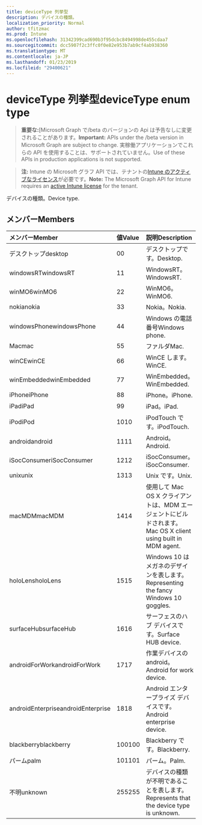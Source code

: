 ```yaml
---
title: deviceType 列挙型
description: デバイスの種類。
localization_priority: Normal
author: tfitzmac
ms.prod: Intune
ms.openlocfilehash: 31342399cad690b3f95dcbc8494998de455cdaa7
ms.sourcegitcommit: dcc5907f2c3ffc0f0e82e953b7ab9cf4ab938360
ms.translationtype: MT
ms.contentlocale: ja-JP
ms.lasthandoff: 01/23/2019
ms.locfileid: "29400621"
---
```

# <a name="devicetype-enum-type"></a><span data-ttu-id="4a6e8-103">deviceType 列挙型</span><span class="sxs-lookup"><span data-stu-id="4a6e8-103">deviceType enum type</span></span>

> <span data-ttu-id="4a6e8-104">**重要な:**[Microsoft Graph で/beta のバージョンの Api は予告なしに変更されることがあります。</span><span class="sxs-lookup"><span data-stu-id="4a6e8-104">**Important:** APIs under the /beta version in Microsoft Graph are subject to change.</span></span> <span data-ttu-id="4a6e8-105">実稼働アプリケーションでこれらの API を使用することは、サポートされていません。</span><span class="sxs-lookup"><span data-stu-id="4a6e8-105">Use of these APIs in production applications is not supported.</span></span>

> <span data-ttu-id="4a6e8-106">**注:** Intune の Microsoft グラフ API では、テナントの[Intune のアクティブなライセンス](https://go.microsoft.com/fwlink/?linkid=839381)が必要です。</span><span class="sxs-lookup"><span data-stu-id="4a6e8-106">**Note:** The Microsoft Graph API for Intune requires an [active Intune license](https://go.microsoft.com/fwlink/?linkid=839381) for the tenant.</span></span>

<span data-ttu-id="4a6e8-107">デバイスの種類。</span><span class="sxs-lookup"><span data-stu-id="4a6e8-107">Device type.</span></span>

## <a name="members"></a><span data-ttu-id="4a6e8-108">メンバー</span><span class="sxs-lookup"><span data-stu-id="4a6e8-108">Members</span></span>
|<span data-ttu-id="4a6e8-109">メンバー</span><span class="sxs-lookup"><span data-stu-id="4a6e8-109">Member</span></span>|<span data-ttu-id="4a6e8-110">値</span><span class="sxs-lookup"><span data-stu-id="4a6e8-110">Value</span></span>|<span data-ttu-id="4a6e8-111">説明</span><span class="sxs-lookup"><span data-stu-id="4a6e8-111">Description</span></span>|
|:---|:---|:---|
|<span data-ttu-id="4a6e8-112">デスクトップ</span><span class="sxs-lookup"><span data-stu-id="4a6e8-112">desktop</span></span>|<span data-ttu-id="4a6e8-113">0</span><span class="sxs-lookup"><span data-stu-id="4a6e8-113">0</span></span>|<span data-ttu-id="4a6e8-114">デスクトップです。</span><span class="sxs-lookup"><span data-stu-id="4a6e8-114">Desktop.</span></span>|
|<span data-ttu-id="4a6e8-115">windowsRT</span><span class="sxs-lookup"><span data-stu-id="4a6e8-115">windowsRT</span></span>|<span data-ttu-id="4a6e8-116">1</span><span class="sxs-lookup"><span data-stu-id="4a6e8-116">1</span></span>|<span data-ttu-id="4a6e8-117">WindowsRT。</span><span class="sxs-lookup"><span data-stu-id="4a6e8-117">WindowsRT.</span></span>|
|<span data-ttu-id="4a6e8-118">winMO6</span><span class="sxs-lookup"><span data-stu-id="4a6e8-118">winMO6</span></span>|<span data-ttu-id="4a6e8-119">2</span><span class="sxs-lookup"><span data-stu-id="4a6e8-119">2</span></span>|<span data-ttu-id="4a6e8-120">WinMO6。</span><span class="sxs-lookup"><span data-stu-id="4a6e8-120">WinMO6.</span></span>|
|<span data-ttu-id="4a6e8-121">nokia</span><span class="sxs-lookup"><span data-stu-id="4a6e8-121">nokia</span></span>|<span data-ttu-id="4a6e8-122">3</span><span class="sxs-lookup"><span data-stu-id="4a6e8-122">3</span></span>|<span data-ttu-id="4a6e8-123">Nokia。</span><span class="sxs-lookup"><span data-stu-id="4a6e8-123">Nokia.</span></span>|
|<span data-ttu-id="4a6e8-124">windowsPhone</span><span class="sxs-lookup"><span data-stu-id="4a6e8-124">windowsPhone</span></span>|<span data-ttu-id="4a6e8-125">4</span><span class="sxs-lookup"><span data-stu-id="4a6e8-125">4</span></span>|<span data-ttu-id="4a6e8-126">Windows の電話番号</span><span class="sxs-lookup"><span data-stu-id="4a6e8-126">Windows phone.</span></span>|
|<span data-ttu-id="4a6e8-127">Mac</span><span class="sxs-lookup"><span data-stu-id="4a6e8-127">mac</span></span>|<span data-ttu-id="4a6e8-128">5</span><span class="sxs-lookup"><span data-stu-id="4a6e8-128">5</span></span>|<span data-ttu-id="4a6e8-129">ファルダ</span><span class="sxs-lookup"><span data-stu-id="4a6e8-129">Mac.</span></span>|
|<span data-ttu-id="4a6e8-130">winCE</span><span class="sxs-lookup"><span data-stu-id="4a6e8-130">winCE</span></span>|<span data-ttu-id="4a6e8-131">6</span><span class="sxs-lookup"><span data-stu-id="4a6e8-131">6</span></span>|<span data-ttu-id="4a6e8-132">WinCE します。</span><span class="sxs-lookup"><span data-stu-id="4a6e8-132">WinCE.</span></span>|
|<span data-ttu-id="4a6e8-133">winEmbedded</span><span class="sxs-lookup"><span data-stu-id="4a6e8-133">winEmbedded</span></span>|<span data-ttu-id="4a6e8-134">7</span><span class="sxs-lookup"><span data-stu-id="4a6e8-134">7</span></span>|<span data-ttu-id="4a6e8-135">WinEmbedded。</span><span class="sxs-lookup"><span data-stu-id="4a6e8-135">WinEmbedded.</span></span>|
|<span data-ttu-id="4a6e8-136">iPhone</span><span class="sxs-lookup"><span data-stu-id="4a6e8-136">iPhone</span></span>|<span data-ttu-id="4a6e8-137">8</span><span class="sxs-lookup"><span data-stu-id="4a6e8-137">8</span></span>|<span data-ttu-id="4a6e8-138">iPhone。</span><span class="sxs-lookup"><span data-stu-id="4a6e8-138">iPhone.</span></span>|
|<span data-ttu-id="4a6e8-139">iPad</span><span class="sxs-lookup"><span data-stu-id="4a6e8-139">iPad</span></span>|<span data-ttu-id="4a6e8-140">9</span><span class="sxs-lookup"><span data-stu-id="4a6e8-140">9</span></span>|<span data-ttu-id="4a6e8-141">iPad。</span><span class="sxs-lookup"><span data-stu-id="4a6e8-141">iPad.</span></span>|
|<span data-ttu-id="4a6e8-142">iPod</span><span class="sxs-lookup"><span data-stu-id="4a6e8-142">iPod</span></span>|<span data-ttu-id="4a6e8-143">10</span><span class="sxs-lookup"><span data-stu-id="4a6e8-143">10</span></span>|<span data-ttu-id="4a6e8-144">iPodTouch です。</span><span class="sxs-lookup"><span data-stu-id="4a6e8-144">iPodTouch.</span></span>|
|<span data-ttu-id="4a6e8-145">android</span><span class="sxs-lookup"><span data-stu-id="4a6e8-145">android</span></span>|<span data-ttu-id="4a6e8-146">11</span><span class="sxs-lookup"><span data-stu-id="4a6e8-146">11</span></span>|<span data-ttu-id="4a6e8-147">Android。</span><span class="sxs-lookup"><span data-stu-id="4a6e8-147">Android.</span></span>|
|<span data-ttu-id="4a6e8-148">iSocConsumer</span><span class="sxs-lookup"><span data-stu-id="4a6e8-148">iSocConsumer</span></span>|<span data-ttu-id="4a6e8-149">12</span><span class="sxs-lookup"><span data-stu-id="4a6e8-149">12</span></span>|<span data-ttu-id="4a6e8-150">iSocConsumer。</span><span class="sxs-lookup"><span data-stu-id="4a6e8-150">iSocConsumer.</span></span>|
|<span data-ttu-id="4a6e8-151">unix</span><span class="sxs-lookup"><span data-stu-id="4a6e8-151">unix</span></span>|<span data-ttu-id="4a6e8-152">13</span><span class="sxs-lookup"><span data-stu-id="4a6e8-152">13</span></span>|<span data-ttu-id="4a6e8-153">Unix です。</span><span class="sxs-lookup"><span data-stu-id="4a6e8-153">Unix.</span></span>|
|<span data-ttu-id="4a6e8-154">macMDM</span><span class="sxs-lookup"><span data-stu-id="4a6e8-154">macMDM</span></span>|<span data-ttu-id="4a6e8-155">14</span><span class="sxs-lookup"><span data-stu-id="4a6e8-155">14</span></span>|<span data-ttu-id="4a6e8-156">使用して Mac OS X クライアントは、MDM エージェントにビルドされます。</span><span class="sxs-lookup"><span data-stu-id="4a6e8-156">Mac OS X client using built in MDM agent.</span></span>|
|<span data-ttu-id="4a6e8-157">holoLens</span><span class="sxs-lookup"><span data-stu-id="4a6e8-157">holoLens</span></span>|<span data-ttu-id="4a6e8-158">15</span><span class="sxs-lookup"><span data-stu-id="4a6e8-158">15</span></span>|<span data-ttu-id="4a6e8-159">Windows 10 はメガネのデザインを表します。</span><span class="sxs-lookup"><span data-stu-id="4a6e8-159">Representing the fancy Windows 10 goggles.</span></span>|
|<span data-ttu-id="4a6e8-160">surfaceHub</span><span class="sxs-lookup"><span data-stu-id="4a6e8-160">surfaceHub</span></span>|<span data-ttu-id="4a6e8-161">16</span><span class="sxs-lookup"><span data-stu-id="4a6e8-161">16</span></span>|<span data-ttu-id="4a6e8-162">サーフェスのハブ デバイスです。</span><span class="sxs-lookup"><span data-stu-id="4a6e8-162">Surface HUB device.</span></span>|
|<span data-ttu-id="4a6e8-163">androidForWork</span><span class="sxs-lookup"><span data-stu-id="4a6e8-163">androidForWork</span></span>|<span data-ttu-id="4a6e8-164">17</span><span class="sxs-lookup"><span data-stu-id="4a6e8-164">17</span></span>|<span data-ttu-id="4a6e8-165">作業デバイスの android。</span><span class="sxs-lookup"><span data-stu-id="4a6e8-165">Android for work device.</span></span>|
|<span data-ttu-id="4a6e8-166">androidEnterprise</span><span class="sxs-lookup"><span data-stu-id="4a6e8-166">androidEnterprise</span></span>|<span data-ttu-id="4a6e8-167">18</span><span class="sxs-lookup"><span data-stu-id="4a6e8-167">18</span></span>|<span data-ttu-id="4a6e8-168">Android エンタープライズ デバイスです。</span><span class="sxs-lookup"><span data-stu-id="4a6e8-168">Android enterprise device.</span></span>|
|<span data-ttu-id="4a6e8-169">blackberry</span><span class="sxs-lookup"><span data-stu-id="4a6e8-169">blackberry</span></span>|<span data-ttu-id="4a6e8-170">100</span><span class="sxs-lookup"><span data-stu-id="4a6e8-170">100</span></span>|<span data-ttu-id="4a6e8-171">Blackberry です。</span><span class="sxs-lookup"><span data-stu-id="4a6e8-171">Blackberry.</span></span>|
|<span data-ttu-id="4a6e8-172">パーム</span><span class="sxs-lookup"><span data-stu-id="4a6e8-172">palm</span></span>|<span data-ttu-id="4a6e8-173">101</span><span class="sxs-lookup"><span data-stu-id="4a6e8-173">101</span></span>|<span data-ttu-id="4a6e8-174">パーム。</span><span class="sxs-lookup"><span data-stu-id="4a6e8-174">Palm.</span></span>|
|<span data-ttu-id="4a6e8-175">不明</span><span class="sxs-lookup"><span data-stu-id="4a6e8-175">unknown</span></span>|<span data-ttu-id="4a6e8-176">255</span><span class="sxs-lookup"><span data-stu-id="4a6e8-176">255</span></span>|<span data-ttu-id="4a6e8-177">デバイスの種類が不明であることを表します。</span><span class="sxs-lookup"><span data-stu-id="4a6e8-177">Represents that the device type is unknown.</span></span>|




